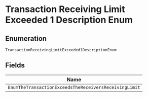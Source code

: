 
# Transaction Receiving Limit Exceeded 1 Description Enum

## Enumeration

`TransactionReceivingLimitExceeded1DescriptionEnum`

## Fields

| Name |
|  --- |
| `EnumTheTransactionExceedsTheReceiversReceivingLimit` |

